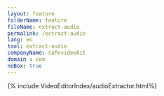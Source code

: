 ```yaml
---
layout: feature
folderName: feature
fileName: extract-audio
permalink: /extract-audio
lang: en
tool: extract-audio
companyName: safevideokit
domain : com
noBox: true
---
```


{% include VideoEditorIndex/audioExtractor.html%}

   